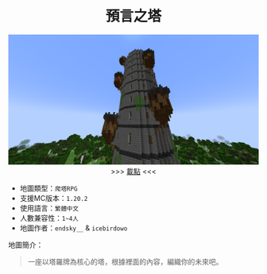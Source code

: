 <div align="center">
  <h1>預言之塔</h1>
  <img src="./files/title.png" alt="title.png">
  >>> <a href="https://drive.google.com/file/d/1Cx44B6U1gZKukGaYtnxnGxmYPMzzvDGI">載點</a> <<<
</div>

- 地圖類型：`爬塔RPG`  
- 支援MC版本：`1.20.2`  
- 使用語言：`繁體中文`  
- 人數兼容性：`1~4人`  
- 地圖作者：`endsky__` & `icebirdowo`  

地圖簡介：
> 一座以塔羅牌為核心的塔，根據裡面的內容，編織你的未來吧。
